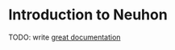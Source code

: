 # Introduction to Neuhon

TODO: write [great documentation](http://jacobian.org/writing/what-to-write/)
